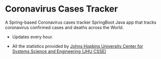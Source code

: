 # Coronavirus Cases Tracker
A Spring-based Coronavirus cases tracker
SpringBoot Java app that tracks coronavirus confirmed cases and deaths across the World.

* Updates every hour.

* All the statistics provided by [Johns Hopkins University Center for Systems Science and Engineering (JHU CSSE)](https://github.com/CSSEGISandData/COVID-19)
